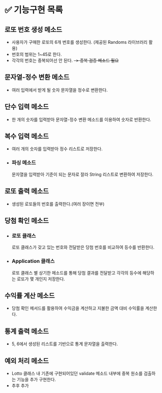 # ✅ 기능구현 목록

## 로또 번호 생성 메소드
- 사용자가 구매한 로또의 6개 번호를 생성한다. (제공된 Randoms 라이브러리 활용)
- 번호의 범위는 1~45로 한다.
- 각각의 번호는 중복되어선 안 된다. ~~-> 중복 검증 메소드 필요~~

## 문자열-정수 변환 메소드
- 여러 입력에서 받게 될 숫자 문자열을 정수로 변환한다.

## 단수 입력 메소드
- 한 개의 숫자를 입력받아 문자열-정수 변환 메소드를 이용하여 숫자로 반환한다.

## 복수 입력 메소드
- 여러 개의 숫자를 입력받아 정수 리스트로 저장한다.
- ### 파싱 메소드
  문자열을 입력받아 기준이 되는 문자로 잘라 String 리스트로 변환하여 저장한다.

## 로또 출력 메소드
- 생성된 로또들의 번호를 출력한다.(여러 장이면 전부)

## 당첨 확인 메소드
- ### 로또 클래스
  로또 클래스가 갖고 있는 번호와 전달받은 당첨 번호를 비교하여 등수를 반환한다.
- ### Application 클래스
  로또 클래스 별 상기한 메소드를 통해 당첨 결과를 전달받고 각각의 등수에 해당하는 로또가 몇 개인지 저장한다.
## 수익률 계산 메소드
- 당첨 확인 메서드를 활용하여 수익금을 계산하고 지불한 금액 대비 수익률을 계산한다.
 
## 통계 출력 메소드
- 5, 6에서 생성된 리스트를 기반으로 통계 문자열을 출력한다.

## 예외 처리 메소드
- Lotto 클래스 내 기존에 구현되어있던 validate 메소드 내부에 중복 원소를 검출하는 기능을 추가 구현한다.
- 추후 추가